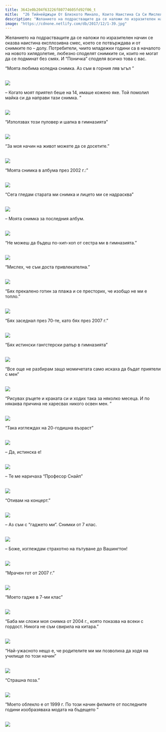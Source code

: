 ```yaml
---
title: 3642e0b204f63226f80774605fd92f06_t
mitle:  "26 Тийнейджъри От Близкото Минало, Които Наистина Са Си Мислели, Че Изглеждат Готино!"
description: "Желанието на подрастващите да се наложи по изразителен начин се оказва наистина експлозивна смес, което се потвърждава и от снимките по - долу. Потребители, чиито м�"
image: "https://cdnone.netlify.com/db/2017/12/1-39.jpg"
---
```


 <p>Желанието на подрастващите да се наложи по изразителен начин се оказва наистина експлозивна смес, което се потвърждава и от снимките по – долу. Потребители, чиито младежки години са в началото на новото хилядолетие, любезно споделят снимките си, които не могат да се подминат без смях. И “Поничка” споделя всичко това с вас.</p>      <p>“Моята любима коледна снимка. Аз съм в горния ляв ъгъл ”</p> <p> <br/><img src="https://cdnone.netlify.com/db/2017/12/1-39.jpg"/><br/></p> <p>– Когато моят приятел беше на 14, имаше кожено яке. Той помолил майка си да направи тази снимка. ”</p>      <p> <br/><img src="https://cdnone.netlify.com/db/2017/12/2-39.jpg"/><br/></p> <p>“Използвах този пуловер и шапка в гимназията”</p> <p> <br/><img src="https://cdnone.netlify.com/db/2017/12/3-39.jpg"/><br/></p> <p>“За моя начин на живот можете да се досетите.”</p>      <p> <br/><img src="https://cdnone.netlify.com/db/2017/12/4-39.jpg"/><br/></p> <p>“Моята снимка в албума през 2002 г.:”</p> <p> <br/><img src="https://cdnone.netlify.com/db/2017/12/5-39.jpg"/><br/></p> <p>“Сега гледам старата ми снимка и лицето ми се надрасква”</p> <p> <br/><img src="https://cdnone.netlify.com/db/2017/12/6-41.jpg"/><br/></p> <p>– Моята снимка за последния албум.</p>      <p> <br/><img src="https://cdnone.netlify.com/db/2017/12/7-38.jpg"/><br/></p> <p>“Не можеш да бъдеш по-хип-хоп от сестра ми в гимназията.”</p> <p> <br/><img src="https://cdnone.netlify.com/db/2017/12/8-41.jpg"/><br/></p> <p>“Мислех, че съм доста привлекателна.”</p>      <p> <br/><img src="https://cdnone.netlify.com/db/2017/12/9-41.jpg"/><br/></p> <p>“Бях прекалено готин за плажа и се престорих, че изобщо не ми е топло.”</p> <p> <br/><img src="https://cdnone.netlify.com/db/2017/12/10-40.jpg"/><br/></p> <p>“Бях заседнал през 70-те, като бях през 2007 г.”</p> <p> <br/><img src="https://cdnone.netlify.com/db/2017/12/11-37.jpg"/><br/></p> <p>“Бях истински гангстерски рапър в гимназията”</p> <p> <br/><img src="https://cdnone.netlify.com/db/2017/12/12-35.jpg"/><br/></p> <p>“Все още не разбирам защо момичетата само искаха да бъдат приятели с мен”</p> <p> <br/><img src="https://cdnone.netlify.com/db/2017/12/13-34.jpg"/><br/></p> <p>“Рисувах ръцете и краката си и ходих така за няколко месеца. И по някаква причина не харесвах никого освен мен. ”</p> <p> <br/><img src="https://cdnone.netlify.com/db/2017/12/14-33.jpg"/><br/></p> <p>“Така изглеждах на 20-годишна възраст”</p> <p> <br/><img src="https://cdnone.netlify.com/db/2017/12/15-33.jpg"/><br/></p> <p>– Да, истинска е!</p> <p> <br/><img src="https://cdnone.netlify.com/db/2017/12/16-30.jpg"/><br/></p> <p>– Те ме наричаха “Професор Снайп”</p> <p> <br/><img src="https://cdnone.netlify.com/db/2017/12/17-34.jpg"/><br/></p> <p>“Отивам на концерт.”</p> <p> <br/><img src="https://cdnone.netlify.com/db/2017/12/18-31.jpg"/><br/></p> <p>– Аз съм с “гаджето ми”. Снимки от 7 клас.</p> <p> <br/><img src="https://cdnone.netlify.com/db/2017/12/19-27.jpg"/><br/></p> <p>– Боже, изглеждам страхотно на пътуване до Вашингтон!</p> <p> <br/><img src="https://cdnone.netlify.com/db/2017/12/20-27.jpg"/><br/></p> <p>“Мрачен гот от 2007 г.”</p> <p> <br/><img src="https://cdnone.netlify.com/db/2017/12/21-23.jpg"/><br/></p> <p>“Моето гадже в 7-ми клас”</p> <p> <br/><img src="https://cdnone.netlify.com/db/2017/12/22-22.jpg"/><br/></p> <p>“Баба ми сложи моя снимка от 2004 г., която показва на всеки с гордост. Никога не съм свирила на китара.”</p> <p> <br/><img src="https://cdnone.netlify.com/db/2017/12/23-19.jpg"/><br/></p> <p>“Най-ужасното нещо е, че родителите ми ми позволиха да ходя на училище по този начин”</p> <p> <br/><img src="https://cdnone.netlify.com/db/2017/12/24-21.jpg"/><br/></p> <p>“Страшна поза.”</p> <p> <br/><img src="https://cdnone.netlify.com/db/2017/12/25-16.jpg"/><br/></p> <p>“Моето облекло е от 1999 г. По този начин филмите от последните години изобразяваха модата на бъдещето ”</p> <p> <br/><img src="https://cdnone.netlify.com/db/2017/12/26-8.jpg"/><br/></p>       